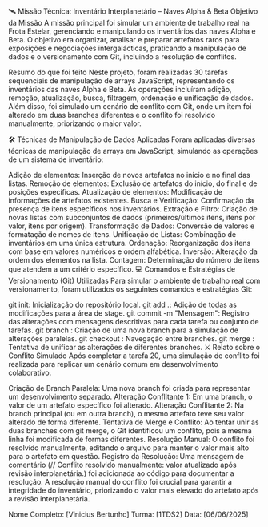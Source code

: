 🛰️ Missão Técnica: Inventário Interplanetário – Naves Alpha & Beta
Objetivo da Missão
A missão principal foi simular um ambiente de trabalho real na Frota Estelar, gerenciando e manipulando os inventários das naves Alpha e Beta. O objetivo era organizar, analisar e preparar artefatos raros para exposições e negociações intergalácticas, praticando a manipulação de dados e o versionamento com Git, incluindo a resolução de conflitos.

Resumo do que foi feito
Neste projeto, foram realizadas 30 tarefas sequenciais de manipulação de arrays JavaScript, representando os inventários das naves Alpha e Beta. As operações incluíram adição, remoção, atualização, busca, filtragem, ordenação e unificação de dados. Além disso, foi simulado um cenário de conflito com Git, onde um item foi alterado em duas branches diferentes e o conflito foi resolvido manualmente, priorizando o maior valor.

🛠️ Técnicas de Manipulação de Dados Aplicadas
Foram aplicadas diversas técnicas de manipulação de arrays em JavaScript, simulando as operações de um sistema de inventário:

Adição de elementos: Inserção de novos artefatos no início e no final das listas.
Remoção de elementos: Exclusão de artefatos do início, do final e de posições específicas.
Atualização de elementos: Modificação de informações de artefatos existentes.
Busca e Verificação: Confirmação da presença de itens específicos nos inventários.
Extração e Filtro: Criação de novas listas com subconjuntos de dados (primeiros/últimos itens, itens por valor, itens por origem).
Transformação de Dados: Conversão de valores e formatação de nomes de itens.
Unificação de Listas: Combinação de inventários em uma única estrutura.
Ordenação: Reorganização dos itens com base em valores numéricos e ordem alfabética.
Inversão: Alteração da ordem dos elementos na lista.
Contagem: Determinação do número de itens que atendem a um critério específico.
💻 Comandos e Estratégias de Versionamento (Git) Utilizadas
Para simular o ambiente de trabalho real com versionamento, foram utilizados os seguintes comandos e estratégias Git:

git init: Inicialização do repositório local.
git add .: Adição de todas as modificações para a área de stage.
git commit -m "Mensagem": Registro das alterações com mensagens descritivas para cada tarefa ou conjunto de tarefas.
git branch <nome-da-branch>: Criação de uma nova branch para a simulação de alterações paralelas.
git checkout <nome-da-branch>: Navegação entre branches.
git merge <nome-da-branch>: Tentativa de unificar as alterações de diferentes branches.
⚔️ Relato sobre o Conflito Simulado
Após completar a tarefa 20, uma simulação de conflito foi realizada para replicar um cenário comum em desenvolvimento colaborativo.

Criação de Branch Paralela: Uma nova branch foi criada para representar um desenvolvimento separado.
Alteração Conflitante 1: Em uma branch, o valor de um artefato específico foi alterado.
Alteração Conflitante 2: Na branch principal (ou em outra branch), o mesmo artefato teve seu valor alterado de forma diferente.
Tentativa de Merge e Conflito: Ao tentar unir as duas branches com git merge, o Git identificou um conflito, pois a mesma linha foi modificada de formas diferentes.
Resolução Manual: O conflito foi resolvido manualmente, editando o arquivo para manter o valor mais alto para o artefato em questão.
Registro da Resolução: Uma mensagem de comentário (// Conflito resolvido manualmente: valor atualizado após revisão interplanetária.) foi adicionada ao código para documentar a resolução.
A resolução manual do conflito foi crucial para garantir a integridade do inventário, priorizando o valor mais elevado do artefato após a revisão interplanetária.

Nome Completo: [Vinicius Bertunho] Turma: [1TDS2] Data: [06/06/2025]